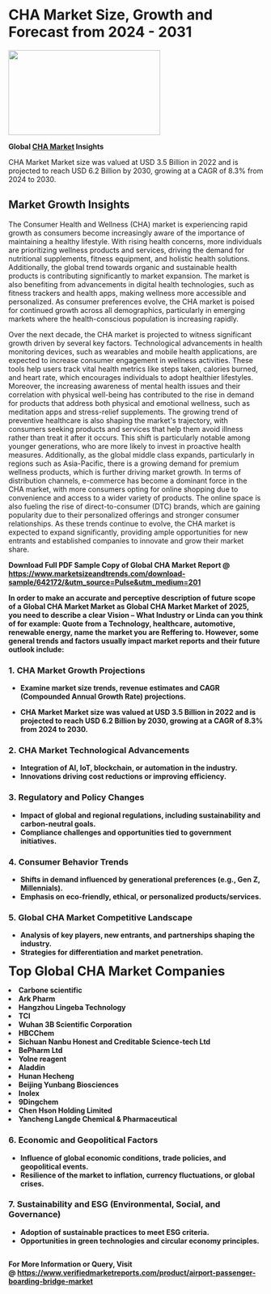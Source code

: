 <H1>CHA Market Size, Growth and Forecast from 2024 - 2031</H1><img class="aligncenter size-medium wp-image-584254" src="https://thirdeyenews.in/wp-content/uploads/2024/09/Global-Market-Research-300x168.jpeg" alt="" width="300" height="168" /><p><strong>Global&nbsp;<a href="https://www.marketsizeandtrends.com/download-sample/642172/&amp;utm_source=Pulse&amp;utm_medium=201">CHA Market</a> Insights</strong></p><p>CHA Market Market size was valued at USD 3.5 Billion in 2022 and is projected to reach USD 6.2 Billion by 2030, growing at a CAGR of 8.3% from 2024 to 2030.</p><p><h2>Market Growth Insights</h2> <p>The Consumer Health and Wellness (CHA) market is experiencing rapid growth as consumers become increasingly aware of the importance of maintaining a healthy lifestyle. With rising health concerns, more individuals are prioritizing wellness products and services, driving the demand for nutritional supplements, fitness equipment, and holistic health solutions. Additionally, the global trend towards organic and sustainable health products is contributing significantly to market expansion. The market is also benefiting from advancements in digital health technologies, such as fitness trackers and health apps, making wellness more accessible and personalized. As consumer preferences evolve, the CHA market is poised for continued growth across all demographics, particularly in emerging markets where the health-conscious population is increasing rapidly.</p> <p><strong></strong></p> <p>Over the next decade, the CHA market is projected to witness significant growth driven by several key factors. Technological advancements in health monitoring devices, such as wearables and mobile health applications, are expected to increase consumer engagement in wellness activities. These tools help users track vital health metrics like steps taken, calories burned, and heart rate, which encourages individuals to adopt healthier lifestyles. Moreover, the increasing awareness of mental health issues and their correlation with physical well-being has contributed to the rise in demand for products that address both physical and emotional wellness, such as meditation apps and stress-relief supplements. The growing trend of preventive healthcare is also shaping the market's trajectory, with consumers seeking products and services that help them avoid illness rather than treat it after it occurs. This shift is particularly notable among younger generations, who are more likely to invest in proactive health measures. Additionally, as the global middle class expands, particularly in regions such as Asia-Pacific, there is a growing demand for premium wellness products, which is further driving market growth. In terms of distribution channels, e-commerce has become a dominant force in the CHA market, with more consumers opting for online shopping due to convenience and access to a wider variety of products. The online space is also fueling the rise of direct-to-consumer (DTC) brands, which are gaining popularity due to their personalized offerings and stronger consumer relationships. As these trends continue to evolve, the CHA market is expected to expand significantly, providing ample opportunities for new entrants and established companies to innovate and grow their market share.</p> <p><strong></p><p><span class=""><strong>Download Full PDF Sample Copy of Global CHA Market Report</strong> @ <a href="https://www.marketsizeandtrends.com/download-sample/642172/&amp;utm_source=Pulse&amp;utm_medium=201" target="_blank">https://www.marketsizeandtrends.com/download-sample/642172/&amp;utm_source=Pulse&amp;utm_medium=201</a></span></p><p>In order to make an accurate and perceptive description of future scope of a Global&nbsp;CHA Market Market as Global&nbsp;CHA Market Market of 2025, you need to describe a clear Vision &ndash; What Industry or Linda can you think of for example: Quote from a Technology, healthcare, automotive, renewable energy, name the market you are Reffering to. However, some general trends and factors usually impact market reports and their future outlook include:</p><h3>1.&nbsp;<strong>CHA Market Growth Projections</strong></h3><ul><li>Examine market size trends, revenue estimates and CAGR (Compounded Annual Growth Rate) projections.</li><li><p>CHA Market Market size was valued at USD 3.5 Billion in 2022 and is projected to reach USD 6.2 Billion by 2030, growing at a CAGR of 8.3% from 2024 to 2030.</p></li></ul><h3>2.&nbsp;<strong>CHA Market Technological Advancements</strong></h3><ul><li>Integration of AI, IoT, blockchain, or automation in the industry.</li><li>Innovations driving cost reductions or improving efficiency.</li></ul><h3>3.&nbsp;<strong>Regulatory and Policy Changes</strong></h3><ul><li>Impact of global and regional regulations, including sustainability and carbon-neutral goals.</li><li>Compliance challenges and opportunities tied to government initiatives.</li></ul><h3>4.&nbsp;<strong>Consumer Behavior Trends</strong></h3><ul><li>Shifts in demand influenced by generational preferences (e.g., Gen Z, Millennials).</li><li>Emphasis on eco-friendly, ethical, or personalized products/services.</li></ul><h3>5.&nbsp;<strong>Global CHA Market Competitive Landscape</strong></h3><ul><li>Analysis of key players, new entrants, and partnerships shaping the industry.</li><li>Strategies for differentiation and market penetration.</li></ul><p data-pm-slice="1 1 []"><span style="color: inherit; font-family: inherit; font-size: 25px;">Top Global CHA Market Companies</span></p><div class="" data-test-id=""><p><li>Carbone scientific</li><li> Ark Pharm</li><li> Hangzhou Lingeba Technology</li><li> TCI</li><li> Wuhan 3B Scientific Corporation</li><li> HBCChem</li><li> Sichuan Nanbu Honest and Creditable Science-tech Ltd</li><li> BePharm Ltd</li><li> Yolne reagent</li><li> Aladdin</li><li> Hunan Hecheng</li><li> Beijing Yunbang Biosciences</li><li> Inolex</li><li> 9Dingchem</li><li> Chen Hson Holding Limited</li><li> Yancheng Langde Chemical & Pharmaceutical</li></p></div><h3>6.&nbsp;<strong>Economic and Geopolitical Factors</strong></h3><ul><li>Influence of global economic conditions, trade policies, and geopolitical events.</li><li>Resilience of the market to inflation, currency fluctuations, or global crises.</li></ul><h3>7.&nbsp;<strong>Sustainability and ESG (Environmental, Social, and Governance)</strong></h3><ul><li>Adoption of sustainable practices to meet ESG criteria.</li><li>Opportunities in green technologies and circular economy principles.</li></ul><h2><strong style="font-size: 14px;">For More Information or Query, Visit @&nbsp;</strong><a style="background-color: #ffffff; font-size: 14px;" href="https://www.marketsizeandtrends.com/report/cha-market/" target="_blank">https://www.verifiedmarketreports.com/product/airport-passenger-boarding-bridge-market</a></h2>
